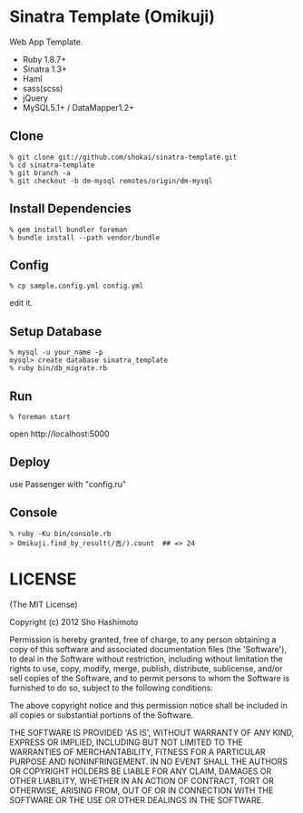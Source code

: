 Sinatra Template (Omikuji)
==========================
Web App Template.

* Ruby 1.8.7+
* Sinatra 1.3+
* Haml
* sass(scss)
* jQuery
* MySQL5.1+ / DataMapper1.2+


Clone
-----

    % git clone git://github.com/shokai/sinatra-template.git
    % cd sinatra-template
    % git branch -a
    % git checkout -b dm-mysql remotes/origin/dm-mysql


Install Dependencies
--------------------

    % gem install bundler foreman
    % bundle install --path vendor/bundle


Config
------

    % cp sample.config.yml config.yml

edit it.


Setup Database
--------------

    % mysql -u your_name -p
    mysql> create database sinatra_template
    % ruby bin/db_migrate.rb


Run
---

    % foreman start

open http://localhost:5000


Deploy
------
use Passenger with "config.ru"


Console
-------

    % ruby -Ku bin/console.rb
    > Omikuji.find_by_result(/吉/).count  ## => 24


LICENSE
=======
(The MIT License)

Copyright (c) 2012 Sho Hashimoto

Permission is hereby granted, free of charge, to any person obtaining
a copy of this software and associated documentation files (the
'Software'), to deal in the Software without restriction, including
without limitation the rights to use, copy, modify, merge, publish,
distribute, sublicense, and/or sell copies of the Software, and to
permit persons to whom the Software is furnished to do so, subject to
the following conditions:

The above copyright notice and this permission notice shall be
included in all copies or substantial portions of the Software.

THE SOFTWARE IS PROVIDED 'AS IS', WITHOUT WARRANTY OF ANY KIND,
EXPRESS OR IMPLIED, INCLUDING BUT NOT LIMITED TO THE WARRANTIES OF
MERCHANTABILITY, FITNESS FOR A PARTICULAR PURPOSE AND NONINFRINGEMENT.
IN NO EVENT SHALL THE AUTHORS OR COPYRIGHT HOLDERS BE LIABLE FOR ANY
CLAIM, DAMAGES OR OTHER LIABILITY, WHETHER IN AN ACTION OF CONTRACT,
TORT OR OTHERWISE, ARISING FROM, OUT OF OR IN CONNECTION WITH THE
SOFTWARE OR THE USE OR OTHER DEALINGS IN THE SOFTWARE.
